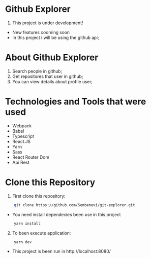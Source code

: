 # Github Explorer

1. This project is under development!
- New features cooming soon
- In this project i will be using the github api;

# About Github Explorer

1. Search people in github;
2. Get repositores that user in github;
3. You can view details about profile user;

# Technologies and Tools that were used

- Webpack
- Babel
- Typescript
- React.JS
- Yarn
- Sass
- React Router Dom
- Api Rest

# Clone this Repository

1. First clone this repository:

```bash
    git clone https://github.com/Sembenevi/git-explorer.git
```

- You need install dependecies been use in this project

```bash
    yarn install
```

2. To been execute application:

```bash
    yarn dev
```

- This project is been run in http://localhost:8080/